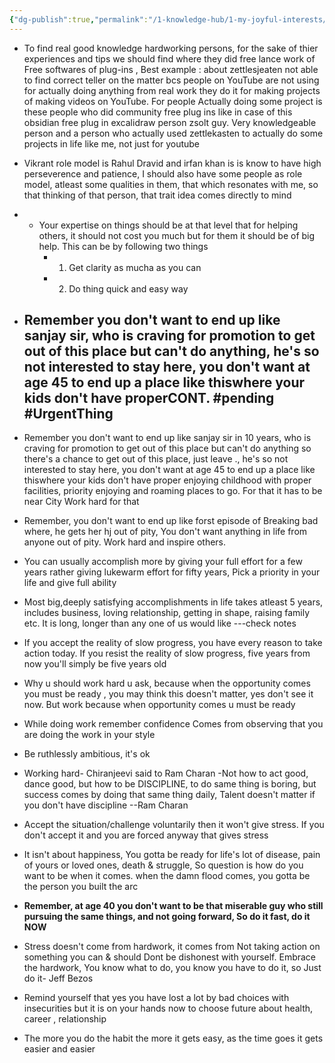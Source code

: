 ```yaml
---
{"dg-publish":true,"permalink":"/1-knowledge-hub/1-my-joyful-interests/self-help-phycology/notions-i-derirved/notions-i-derived/","noteIcon":""}
---
```


- To find real good knowledge hardworking persons, for the sake of thier experiences and tips we should find where they did free lance work of Free softwares of plug-ins , Best example : about zettlesjeaten not able to find correct teller on the matter bcs people on YouTube are not using for actually doing anything from real work they do it for making projects of making videos on YouTube. For people Actually doing some project is these people who did community free plug ins like in case of this obsidian free plug in excalidraw person zsolt guy. Very knowledgeable person and a person who actually used zettlekasten to actually do some projects in life like me, not just for youtube
- Vikrant role model is Rahul Dravid and irfan khan is is know to have high perseverence and patience, I should also have some people as role model, atleast some qualities in them, that which resonates with me, so that thinking of that person, that trait idea comes directly to mind
- - Your expertise on things should be at that level that for helping others, it should not cost you much but for them it should be of big help. This can be by following two things
    - 1. Get clarity as mucha as you can
    - 2. Do thing quick and easy way
- ## Remember you don't want to end up like sanjay sir, who is craving for promotion to get out of this place but can't do anything, he's so not interested to stay here, you don't want at age 45 to end up a place like thiswhere your kids don't have properCONT. #pending #UrgentThing
    
- Remember you don't want to end up like sanjay sir in 10 years, who is craving for promotion to get out of this place but can't do anything so there's a chance to get out of this place, just leave ., he's so not interested to stay here, you don't want at age 45 to end up a place like thiswhere your kids don't have proper enjoying childhood with proper facilities, priority enjoying and roaming places to go. For that it has to be near City Work hard for that
- Remember, you don't want to end up like forst episode of Breaking bad where, he gets her hj out of pity, You don't want anything in life from anyone out of pity. Work hard and inspire others.
- You can usually accomplish more by giving your full effort for a few years rather giving lukewarm effort for fifty years, Pick a priority in your life and give full ability
- Most big,deeply satisfying accomplishments in life takes atleast 5 years, includes business, loving relationship, getting in shape, raising family etc. It is long, longer than any one of us would like ---check notes
- If you accept the reality of slow progress, you have every reason to take action today. If you resist the reality of slow progress, five years from now you'll simply be five years old
- Why u should work hard u ask, because when the opportunity comes you must be ready , you may think this doesn't matter, yes don't see it now. But work because when opportunity comes u must be ready
- While doing work remember confidence Comes from observing that you are doing the work in your style
- Be ruthlessly ambitious, it's ok
- Working hard- Chiranjeevi said to Ram Charan -Not how to act good, dance good, but how to be DISCIPLINE, to do same thing is boring, but success comes by doing that same thing daily, Talent doesn't matter if you don't have discipline --Ram Charan
- Accept the situation/challenge voluntarily then it won't give stress. If you don't accept it and you are forced anyway that gives stress
- It isn't about happiness, You gotta be ready for life's lot of disease, pain of yours or loved ones, death & struggle, So question is how do you want to be when it comes. when the damn flood comes, you gotta be the person you built the arc
- **Remember, at age 40 you don't want to be that miserable guy who still pursuing the same things, and not going forward, So do it fast, do it NOW**
- Stress doesn't come from hardwork, it comes from Not taking action on something you can & should Dont be dishonest with yourself. Embrace the hardwork, You know what to do, you know you have to do it, so Just do it- Jeff Bezos
- Remind yourself that yes you have lost a lot by bad choices with insecurities but it is on your hands now to choose future about health, career , relationship
- The more you do the habit the more it gets easy, as the time goes it gets easier and easier